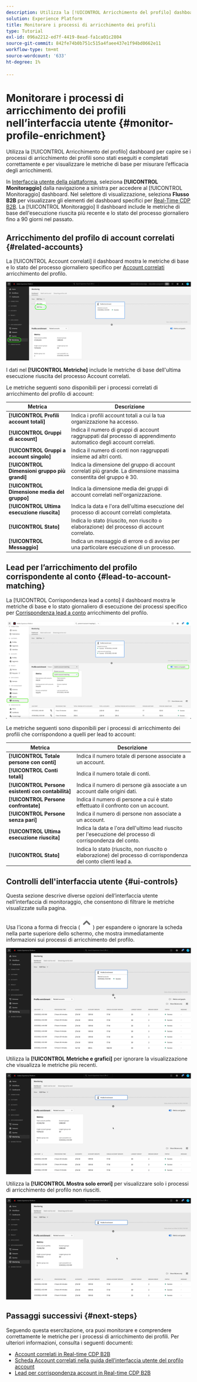 ```yaml
---
description: Utilizza la [!UICONTROL Arricchimento del profilo] dashboard per capire se i processi di arricchimento dei profili sono stati eseguiti e completati correttamente e per visualizzare le metriche di base per misurare l’efficacia degli arricchimenti.
solution: Experience Platform
title: Monitorare i processi di arricchimento dei profili
type: Tutorial
exl-id: 096a2212-ed7f-4419-8ead-fa1ca01c2804
source-git-commit: 842fe74b0b751c515a4faee437e1f94bd0662e11
workflow-type: tm+mt
source-wordcount: '633'
ht-degree: 1%

---
```


# Monitorare i processi di arricchimento dei profili nell’interfaccia utente {#monitor-profile-enrichment}

Utilizza la [!UICONTROL Arricchimento del profilo] dashboard per capire se i processi di arricchimento dei profili sono stati eseguiti e completati correttamente e per visualizzare le metriche di base per misurare l’efficacia degli arricchimenti.

In [Interfaccia utente della piattaforma](https://platform.adobe.com), seleziona **[!UICONTROL Monitoraggio]** dalla navigazione a sinistra per accedere al [!UICONTROL Monitoraggio] dashboard. Nel selettore di visualizzazione, seleziona **Flusso B2B** per visualizzare gli elementi del dashboard specifici per [Real-Time CDP B2B](/help/rtcdp/b2b-overview.md).  La [!UICONTROL Monitoraggio] Il dashboard include le metriche di base dell&#39;esecuzione riuscita più recente e lo stato del processo giornaliero fino a 90 giorni nel passato.

## Arricchimento del profilo di account correlati {#related-accounts}

La [!UICONTROL Account correlati] il dashboard mostra le metriche di base e lo stato del processo giornaliero specifico per [Account correlati](/help/rtcdp/b2b-ai-ml-services/related-accounts.md) arricchimento del profilo.

![Indicazione visiva su come accedere alla schermata di monitoraggio dei processi di arricchimento del profilo nell’interfaccia utente di Experience Platform.](/help/dataflows/assets/ui/b2b/monitoring-profile-enrichment-jobs.png)

I dati nel **[!UICONTROL Metriche]** include le metriche di base dell&#39;ultima esecuzione riuscita del processo Account correlati.

Le metriche seguenti sono disponibili per i processi correlati di arricchimento del profilo di account:

| Metrica | Descrizione |
| --------- | ---------- |
| **[!UICONTROL Profili account totali]** | Indica i profili account totali a cui la tua organizzazione ha accesso. |
| **[!UICONTROL Gruppi di account]** | Indica il numero di gruppi di account raggruppati dal processo di apprendimento automatico degli account correlati. |
| **[!UICONTROL Gruppi a account singolo]** | Indica il numero di conti non raggruppati insieme ad altri conti. |
| **[!UICONTROL Dimensioni gruppo più grandi]** | Indica la dimensione del gruppo di account correlati più grande. La dimensione massima consentita del gruppo è 30. |
| **[!UICONTROL Dimensione media del gruppo]** | Indica la dimensione media dei gruppi di account correlati nell&#39;organizzazione. |
| **[!UICONTROL Ultima esecuzione riuscita]** | Indica la data e l&#39;ora dell&#39;ultima esecuzione del processo di account correlati completata. |
| **[!UICONTROL Stato]** | Indica lo stato (riuscito, non riuscito o elaborazione) del processo di account correlato. |
| **[!UICONTROL Messaggio]** | Indica un messaggio di errore o di avviso per una particolare esecuzione di un processo. |

## Lead per l’arricchimento del profilo corrispondente al conto {#lead-to-account-matching}

La [!UICONTROL Corrispondenza lead a conto] il dashboard mostra le metriche di base e lo stato giornaliero di esecuzione dei processi specifico per [Corrispondenza lead a conto](/help/rtcdp/b2b-ai-ml-services/lead-to-account-matching.md) arricchimento del profilo.

![Lead per l’arricchimento del profilo corrispondente al conto](/help/dataflows/assets/ui/b2b/mpc-lead-to-account-matching.png)

Le metriche seguenti sono disponibili per i processi di arricchimento dei profili che corrispondono a quelli per lead to account:

| Metrica | Descrizione |
| --------- | ---------- |
| **[!UICONTROL Totale persone con conti]** | Indica il numero totale di persone associate a un account. |
| **[!UICONTROL Conti totali]** | Indica il numero totale di conti. |
| **[!UICONTROL Persone esistenti con contabilità]** | Indica il numero di persone già associate a un account dalle origini dati. |
| **[!UICONTROL Persone confrontate]** | Indica il numero di persone a cui è stato effettuato il confronto con un account. |
| **[!UICONTROL Persone senza pari]** | Indica il numero di persone non associate a un account. |
| **[!UICONTROL Ultima esecuzione riuscita]** | Indica la data e l&#39;ora dell&#39;ultimo lead riuscito per l&#39;esecuzione del processo di corrispondenza del conto. |
| **[!UICONTROL Stato]** | Indica lo stato (riuscito, non riuscito o elaborazione) del processo di corrispondenza del conto clienti lead a. |

## Controlli dell&#39;interfaccia utente {#ui-controls}

Questa sezione descrive diverse opzioni dell’interfaccia utente nell’interfaccia di monitoraggio, che consentono di filtrare le metriche visualizzate sulla pagina.

Usa l’icona a forma di freccia (![icona a forma di freccia](/help/dataflows/assets/ui/monitor-destinations/chevron-up.png)) per espandere o ignorare la scheda nella parte superiore dello schermo, che mostra immediatamente informazioni sui processi di arricchimento del profilo.

![Registrazione dello schermo che mostra il controllo dell’interfaccia utente dell’icona a forma di freccia.](/help/dataflows/assets/ui/b2b/use-arrow-control.gif)

Utilizza la **[!UICONTROL Metriche e grafici]** per ignorare la visualizzazione che visualizza le metriche più recenti.

![Registrazione su schermo che mostra l’interruttore metriche e grafici.](/help/dataflows/assets/ui/b2b/metrics-and-graphs-toggle.gif)

Utilizza la **[!UICONTROL Mostra solo errori]** per visualizzare solo i processi di arricchimento del profilo non riusciti.

![Registrazione dello schermo che mostra solo l’interruttore Show Failure (Mostra errori).](/help/dataflows/assets/ui/b2b/show-failures-only.gif)

## Passaggi successivi {#next-steps}

Seguendo questa esercitazione, ora puoi monitorare e comprendere correttamente le metriche per i processi di arricchimento dei profili. Per ulteriori informazioni, consulta i seguenti documenti:

* [Account correlati in Real-time CDP B2B](/help/rtcdp/b2b-ai-ml-services/related-accounts.md)
* [Scheda Account correlati nella guida dell’interfaccia utente del profilo account](/help/rtcdp/accounts/account-profile-ui-guide.md)
* [Lead per corrispondenza account in Real-time CDP B2B](/help/rtcdp/b2b-ai-ml-services/lead-to-account-matching.md)
